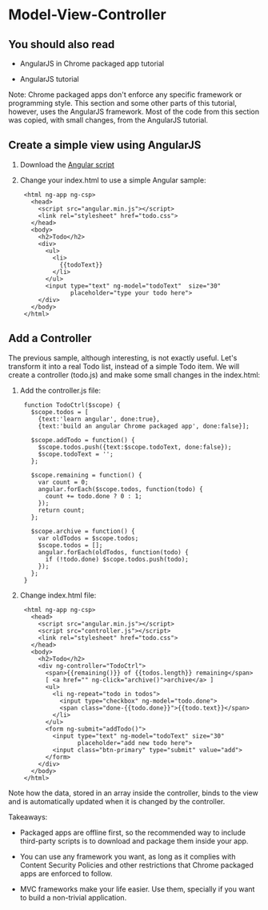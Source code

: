 # Model-View-Controller

## You should also read

* AngularJS in Chrome packaged app tutorial

* AngularJS tutorial

Note: Chrome packaged apps don't enforce any specific framework or programming style. This section and some other parts of this tutorial, however, uses the AngularJS framework. Most of the code from this section was copied, with small changes, from the AngularJS tutorial. 

## Create a simple view using AngularJS

1. Download the [Angular script](http://ajax.googleapis.com/ajax/libs/angularjs/1.0.2/angular.min.js)

1. Change your index.html to use a simple Angular sample:
        
        <html ng-app ng-csp>
          <head>
            <script src="angular.min.js"></script>
            <link rel="stylesheet" href="todo.css">
          </head>
          <body>
            <h2>Todo</h2>
            <div>
              <ul>
                <li>
                  {{todoText}}
                </li>
              </ul>
              <input type="text" ng-model="todoText"  size="30"
                     placeholder="type your todo here">
            </div>
          </body>
        </html>


## Add a Controller

The previous sample, although interesting, is not exactly useful. Let's transform it into a real Todo list, instead of a simple Todo item. We will create a controller (todo.js) and make some small changes in the index.html:

1. Add the controller.js file:

        function TodoCtrl($scope) {
          $scope.todos = [
            {text:'learn angular', done:true},
            {text:'build an angular Chrome packaged app', done:false}];
         
          $scope.addTodo = function() {
            $scope.todos.push({text:$scope.todoText, done:false});
            $scope.todoText = '';
          };
         
          $scope.remaining = function() {
            var count = 0;
            angular.forEach($scope.todos, function(todo) {
              count += todo.done ? 0 : 1;
            });
            return count;
          };
         
          $scope.archive = function() {
            var oldTodos = $scope.todos;
            $scope.todos = [];
            angular.forEach(oldTodos, function(todo) {
              if (!todo.done) $scope.todos.push(todo);
            });
          };
        }

1. Change index.html file:

        <html ng-app ng-csp>
          <head>
            <script src="angular.min.js"></script>
            <script src="controller.js"></script>
            <link rel="stylesheet" href="todo.css">
          </head>
          <body>
            <h2>Todo</h2>
            <div ng-controller="TodoCtrl">
              <span>{{remaining()}} of {{todos.length}} remaining</span>
              [ <a href="" ng-click="archive()">archive</a> ]
              <ul>
                <li ng-repeat="todo in todos">
                  <input type="checkbox" ng-model="todo.done">
                  <span class="done-{{todo.done}}">{{todo.text}}</span>
                </li>
              </ul>
              <form ng-submit="addTodo()">
                <input type="text" ng-model="todoText" size="30"
                       placeholder="add new todo here">
                <input class="btn-primary" type="submit" value="add">
              </form>
            </div>
          </body>
        </html>

Note how the data, stored in an array inside the controller, binds to the view and is automatically updated when it is changed by the controller.

Takeaways: 

* Packaged apps are offline first, so the recommended way to include third-party scripts is to download and package them inside your app.

* You can use any framework you want, as long as it complies with Content Security Policies and other restrictions that Chrome packaged apps are enforced to follow.

* MVC frameworks make your life easier. Use them, specially if you want to build a non-trivial application.


